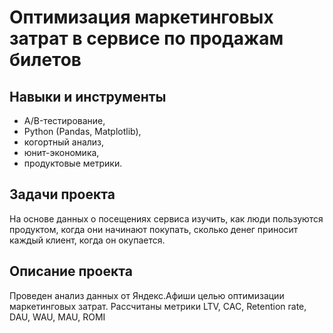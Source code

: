 # Оптимизация маркетинговых затрат в сервисе по продажам билетов

## Навыки и инструменты
- A/B-тестирование, 
- Python (Pandas, Matplotlib),
- когортный анализ, 
- юнит-экономика, 
- продуктовые метрики.

## Задачи проекта  
На основе данных о посещениях сервиса изучить, как люди пользуются продуктом, когда они начинают покупать, сколько денег приносит каждый клиент, когда он окупается.

## Описание проекта
Проведен анализ данных от Яндекс.Афиши целью оптимизации маркетинговых затрат.
Рассчитаны метрики LTV, CAC, Retention rate, DAU, WAU, MAU, ROMI